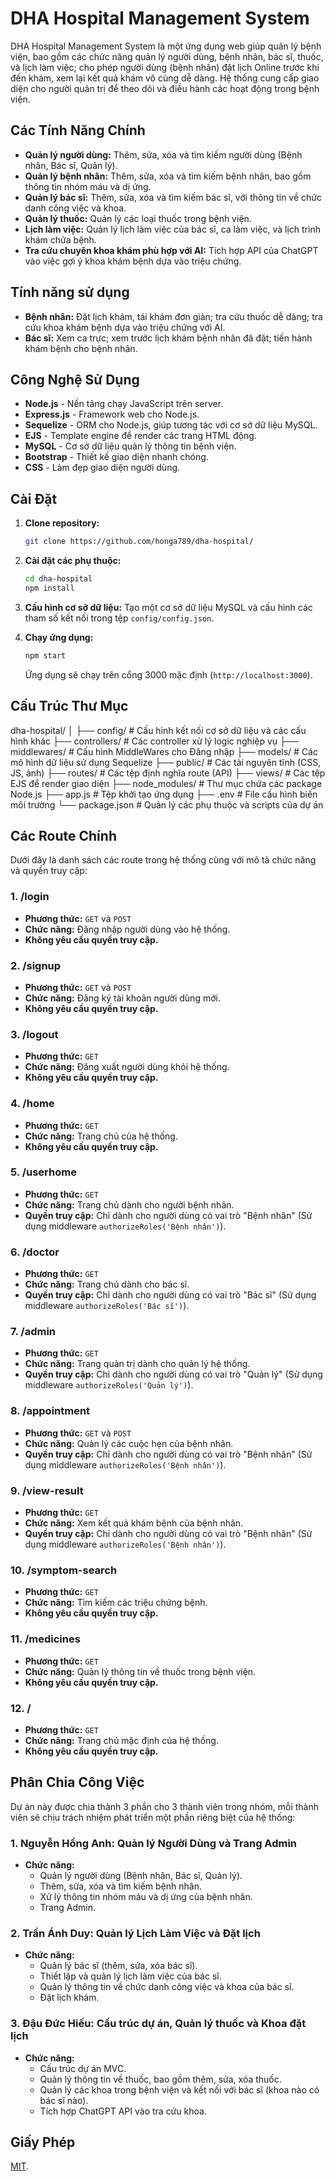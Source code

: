 # DHA Hospital Management System

DHA Hospital Management System là một ứng dụng web giúp quản lý bệnh viện, bao gồm các chức năng quản lý người dùng, bệnh nhân, bác sĩ, thuốc, và lịch làm việc; cho phép người dùng (bệnh nhân) đặt lịch Online trước khi đến khám, xem lại kết quả khám vô cùng dễ dàng. Hệ thống cung cấp giao diện cho người quản trị để theo dõi và điều hành các hoạt động trong bệnh viện.

## Các Tính Năng Chính

- **Quản lý người dùng:** Thêm, sửa, xóa và tìm kiếm người dùng (Bệnh nhân, Bác sĩ, Quản lý).
- **Quản lý bệnh nhân:** Thêm, sửa, xóa và tìm kiếm bệnh nhân, bao gồm thông tin nhóm máu và dị ứng.
- **Quản lý bác sĩ:** Thêm, sửa, xóa và tìm kiếm bác sĩ, với thông tin về chức danh công việc và khoa.
- **Quản lý thuốc:** Quản lý các loại thuốc trong bệnh viện.
- **Lịch làm việc:** Quản lý lịch làm việc của bác sĩ, ca làm việc, và lịch trình khám chữa bệnh.
- **Tra cứu chuyên khoa khám phù hợp với AI:** Tích hợp API của ChatGPT vào việc gợi ý khoa khám bệnh dựa vào triệu chứng.

## Tính năng sử dụng

- **Bệnh nhân:** Đặt lịch khám, tái khám đơn giản; tra cứu thuốc dễ dàng; tra cứu khoa khám bệnh dựa vào triệu chứng với AI.
- **Bác sĩ:** Xem ca trực; xem trước lịch khám bệnh nhân đã đặt; tiến hành khám bệnh cho bệnh nhân.

## Công Nghệ Sử Dụng

- **Node.js** - Nền tảng chạy JavaScript trên server.
- **Express.js** - Framework web cho Node.js.
- **Sequelize** - ORM cho Node.js, giúp tương tác với cơ sở dữ liệu MySQL.
- **EJS** - Template engine để render các trang HTML động.
- **MySQL** - Cơ sở dữ liệu quản lý thông tin bệnh viện.
- **Bootstrap** - Thiết kế giao diện nhanh chóng.
- **CSS** - Làm đẹp giao diện người dùng.

## Cài Đặt

1. **Clone repository:**
    ```bash
    git clone https://github.com/honga789/dha-hospital/
    ```

2. **Cài đặt các phụ thuộc:**
    ```bash
    cd dha-hospital
    npm install
    ```

3. **Cấu hình cơ sở dữ liệu:**
    Tạo một cơ sở dữ liệu MySQL và cấu hình các tham số kết nối trong tệp `config/config.json`.

5. **Chạy ứng dụng:**
    ```bash
    npm start
    ```

    Ứng dụng sẽ chạy trên cổng 3000 mặc định (`http://localhost:3000`).

## Cấu Trúc Thư Mục
dha-hospital/
│
├── config/            # Cấu hình kết nối cơ sở dữ liệu và các cấu hình khác
├── controllers/       # Các controller xử lý logic nghiệp vụ
├── middlewares/       # Cấu hình MiddleWares cho Đăng nhập
├── models/            # Các mô hình dữ liệu sử dụng Sequelize
├── public/            # Các tài nguyên tĩnh (CSS, JS, ảnh)
├── routes/            # Các tệp định nghĩa route (API)
├── views/             # Các tệp EJS để render giao diện
├── node_modules/      # Thư mục chứa các package Node.js
├── app.js             # Tệp khởi tạo ứng dụng
├── .env               # File cấu hình biến môi trường
└── package.json       # Quản lý các phụ thuộc và scripts của dự án

## Các Route Chính

Dưới đây là danh sách các route trong hệ thống cùng với mô tả chức năng và quyền truy cập:

### 1. **/login**
   - **Phương thức:** `GET` và `POST`
   - **Chức năng:** Đăng nhập người dùng vào hệ thống.
   - **Không yêu cầu quyền truy cập.**

### 2. **/signup**
   - **Phương thức:** `GET` và `POST`
   - **Chức năng:** Đăng ký tài khoản người dùng mới.
   - **Không yêu cầu quyền truy cập.**

### 3. **/logout**
   - **Phương thức:** `GET`
   - **Chức năng:** Đăng xuất người dùng khỏi hệ thống.
   - **Không yêu cầu quyền truy cập.**

### 4. **/home**
   - **Phương thức:** `GET`
   - **Chức năng:** Trang chủ của hệ thống.
   - **Không yêu cầu quyền truy cập.**

### 5. **/userhome**
   - **Phương thức:** `GET`
   - **Chức năng:** Trang chủ dành cho người bệnh nhân.
   - **Quyền truy cập:** Chỉ dành cho người dùng có vai trò "Bệnh nhân" (Sử dụng middleware `authorizeRoles('Bệnh nhân')`).

### 6. **/doctor**
   - **Phương thức:** `GET`
   - **Chức năng:** Trang chủ dành cho bác sĩ.
   - **Quyền truy cập:** Chỉ dành cho người dùng có vai trò "Bác sĩ" (Sử dụng middleware `authorizeRoles('Bác sĩ')`).

### 7. **/admin**
   - **Phương thức:** `GET`
   - **Chức năng:** Trang quản trị dành cho quản lý hệ thống.
   - **Quyền truy cập:** Chỉ dành cho người dùng có vai trò "Quản lý" (Sử dụng middleware `authorizeRoles('Quản lý')`).

### 8. **/appointment**
   - **Phương thức:** `GET` và `POST`
   - **Chức năng:** Quản lý các cuộc hẹn của bệnh nhân.
   - **Quyền truy cập:** Chỉ dành cho người dùng có vai trò "Bệnh nhân" (Sử dụng middleware `authorizeRoles('Bệnh nhân')`).

### 9. **/view-result**
   - **Phương thức:** `GET`
   - **Chức năng:** Xem kết quả khám bệnh của bệnh nhân.
   - **Quyền truy cập:** Chỉ dành cho người dùng có vai trò "Bệnh nhân" (Sử dụng middleware `authorizeRoles('Bệnh nhân')`).

### 10. **/symptom-search**
   - **Phương thức:** `GET`
   - **Chức năng:** Tìm kiếm các triệu chứng bệnh.
   - **Không yêu cầu quyền truy cập.**

### 11. **/medicines**
   - **Phương thức:** `GET`
   - **Chức năng:** Quản lý thông tin về thuốc trong bệnh viện.
   - **Không yêu cầu quyền truy cập.**

### 12. **/**
   - **Phương thức:** `GET`
   - **Chức năng:** Trang chủ mặc định của hệ thống.
   - **Không yêu cầu quyền truy cập.**


## Phân Chia Công Việc

Dự án này được chia thành 3 phần cho 3 thành viên trong nhóm, mỗi thành viên sẽ chịu trách nhiệm phát triển một phần riêng biệt của hệ thống:

### 1. Nguyễn Hồng Anh: **Quản lý Người Dùng và Trang Admin**
   - **Chức năng:** 
     - Quản lý người dùng (Bệnh nhân, Bác sĩ, Quản lý).
     - Thêm, sửa, xóa và tìm kiếm bệnh nhân.
     - Xử lý thông tin nhóm máu và dị ứng của bệnh nhân.
     - Trang Admin.

### 2. Trần Ánh Duy: **Quản lý Lịch Làm Việc và Đặt lịch**
   - **Chức năng:** 
     - Quản lý bác sĩ (thêm, sửa, xóa bác sĩ).
     - Thiết lập và quản lý lịch làm việc của bác sĩ.
     - Quản lý thông tin về chức danh công việc và khoa của bác sĩ.
     - Đặt lịch khám.

### 3. Đậu Đức Hiếu: **Cấu trúc dự án, Quản lý thuốc và Khoa đặt lịch**
   - **Chức năng:**
     - Cấu trúc dự án MVC.
     - Quản lý thông tin về thuốc, bao gồm thêm, sửa, xóa thuốc.
     - Quản lý các khoa trong bệnh viện và kết nối với bác sĩ (khoa nào có bác sĩ nào).
     - Tích hợp ChatGPT API vào tra cứu khoa.


## Giấy Phép

[MIT](https://opensource.org/licenses/MIT).
